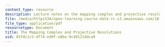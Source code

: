```yaml
---
content_type: resource
description: Lecture notes on the mapping complex and projective resolutions.
file: /media/https%3A/open-learning-course-data-rc.s3.amazonaws.com/18-786-number-theory-ii-class-field-theory-spring-2016/85fdc1c5df74ed9fe8ba9c49121ddca9_MIT18_786S16_lec11.pdf
file_type: application/pdf
resourcetype: Document
title: The Mapping Complex and Projective Resolutions
uid: 85fdc1c5-df74-ed9f-e8ba-9c49121ddca9
---
```

